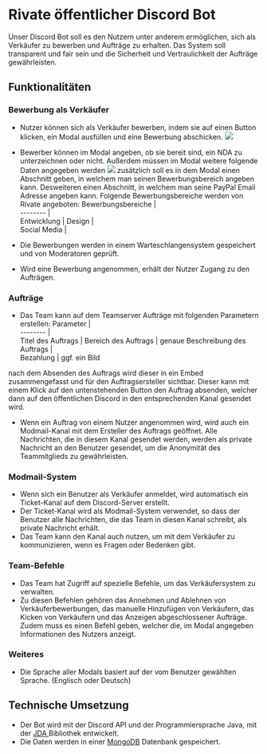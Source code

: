 
# Rivate öffentlicher Discord Bot

Unser Discord Bot soll es den Nutzern unter anderem ermöglichen, sich als Verkäufer zu bewerben und Aufträge zu erhalten. Das System soll transparent und fair sein und die Sicherheit und Vertraulichkeit der Aufträge gewährleisten.





## Funktionalitäten
### Bewerbung als Verkäufer
- Nutzer können sich als Verkäufer bewerben, indem sie auf einen Button klicken, ein Modal ausfüllen und eine Bewerbung abschicken.
![](https://media.discordapp.net/attachments/1099762343799423119/1099763641705824326/image.png?width=703&height=676)
- Bewerber können im Modal angeben, ob sie bereit sind, ein NDA zu unterzeichnen oder nicht. Außerdem müssen im Modal weitere folgende Daten angegeben werden
![](https://media.discordapp.net/attachments/1099762343799423119/1099765534444245143/image.png)
zusätzlich soll es in dem Modal einen Abschnitt geben, in welchem man seinen Bewerbungsbereich angeben kann. Desweiteren einen Abschnitt, in welchem man seine PayPal Email Adresse angeben kann. Folgende Bewerbungsbereiche werden von Rivate angeboten:
Bewerbungsbereiche |  
-------- |  
Entwicklung   | 
Design   |  
Social Media |


- Die Bewerbungen werden in einem Warteschlangensystem gespeichert und von Moderatoren geprüft.
- Wird eine Bewerbung angenommen, erhält der Nutzer Zugang zu den Aufträgen.

### Aufträge

- Das Team kann auf dem Teamserver Aufträge mit folgenden Parametern erstellen:
Parameter |  
-------- |  
Titel des Auftrags   | 
Bereich des Auftrags |
genaue Beschreibung des Auftrags   |  
Bezahlung |
ggf. ein Bild

nach dem Absenden des Auftrags wird dieser in ein Embed zusammengefasst und für den Auftragsersteller sichtbar. Dieser kann mit einem Klick auf den untenstehenden Button den Auftrag absenden, welcher dann auf den öffentlichen Discord in den entsprechenden Kanal gesendet wird.
- Wenn ein Auftrag von einem Nutzer angenommen wird, wird auch ein Modmail-Kanal mit dem Ersteller des Auftrags geöffnet. Alle Nachrichten, die in diesem Kanal gesendet werden, werden als private Nachricht an den Benutzer gesendet, um die Anonymität des Teammitglieds zu gewährleisten.

### Modmail-System

- Wenn sich ein Benutzer als Verkäufer anmeldet, wird automatisch ein Ticket-Kanal auf dem Discord-Server erstellt.
- Der Ticket-Kanal wird als Modmail-System verwendet, so dass der Benutzer alle Nachrichten, die das Team in diesen Kanal schreibt, als private Nachricht erhält.
- Das Team kann den Kanal auch nutzen, um mit dem Verkäufer zu kommunizieren, wenn es Fragen oder Bedenken gibt.

### Team-Befehle

- Das Team hat Zugriff auf spezielle Befehle, um das Verkäufersystem zu verwalten.
- Zu diesen Befehlen gehören das Annehmen und Ablehnen von Verkäuferbewerbungen, das manuelle Hinzufügen von Verkäufern, das Kicken von Verkäufern und das Anzeigen abgeschlossener Aufträge. Zudem muss es einen Befehl geben, welcher die, im Modal angegeben Informationen des Nutzers anzeigt.

### Weiteres
- Die Sprache aller Modals basiert auf der vom Benutzer gewählten Sprache. (Englisch oder Deutsch)

## Technische Umsetzung

- Der Bot wird mit der Discord API und der Programmiersprache Java, mit der [JDA ](https://jda.wiki/) Bibliothek entwickelt.
- Die Daten werden in einer [MongoDB](https://mongodb.com/) Datenbank gespeichert.




